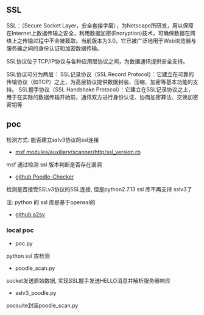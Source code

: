 ## SSL

SSL：（Secure Socket Layer，安全套接字层），为Netscape所研发，用以保障在Internet上数据传输之安全，利用数据加密(Encryption)技术，可确保数据在网络上之传输过程中不会被截取。当前版本为3.0。它已被广泛地用于Web浏览器与服务器之间的身份认证和加密数据传输。

SSL协议位于TCP/IP协议与各种应用层协议之间，为数据通讯提供安全支持。

SSL协议可分为两层： SSL记录协议（SSL Record Protocol）：它建立在可靠的传输协议（如TCP）之上，为高层协议提供数据封装、压缩、加密等基本功能的支持。 SSL握手协议（SSL Handshake Protocol）：它建立在SSL记录协议之上，用于在实际的数据传输开始前，通讯双方进行身份认证、协商加密算法、交换加密密钥等

## poc

检测方式: 能否建立sslv3协议的ssl连接

* [msf modules/auxiliary/scanner/http/ssl_version.rb](https://github.com/rapid7/metasploit-framework/blob/master/modules/auxiliary/scanner/http/ssl_version.rb)

msf 通过检测 ssl 版本判断是否存在漏洞

* [github Poodle-Checker](https://github.com/supersam654/Poodle-Checker)

检测是否接受SSLv3协议的SSL连接, 但是python2.7.13 ssl 库不再支持 sslv3了

注: python 的 ssl 库是基于openssl的

* [github a2sv](https://github.com/hahwul/a2sv/blob/master/module/M_poodle.py)

### local poc

* poc.py

python ssl 库检测

* poodle_scan.py

socket发送原始数据, 实现SSL握手发送HELLO消息并解析服务器响应

* sslv3_poodle.py

pocsuite封装poodle_scan.py
